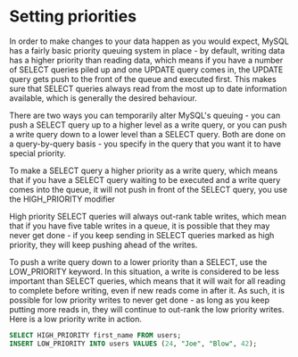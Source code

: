 # Setting priorities

In order to make changes to your data happen as you would expect, MySQL has a fairly basic priority queuing system in place - by default, writing data has a higher priority than reading data, which means if you have a number of SELECT queries piled up and one UPDATE query comes in, the UPDATE query gets push to the front of the queue and executed first. This makes sure that SELECT queries always read from the most up to date information available, which is generally the desired behaviour.

There are two ways you can temporarily alter MySQL's queuing - you can push a SELECT query up to a higher level as a write query, or you can push a write query down to a lower level than a SELECT query. Both are done on a query-by-query basis - you specify in the query that you want it to have special priority.

To make a SELECT query a higher priority as a write query, which means that if you have a SELECT query waiting to be executed and a write query comes into the queue, it will not push in front of the SELECT query, you use the HIGH_PRIORITY modifier

High priority SELECT queries will always out-rank table writes, which mean that if you have five table writes in a queue, it is possible that they may never get done - if you keep sending in SELECT queries marked as high priority, they will keep pushing ahead of the writes.

To push a write query down to a lower priority than a SELECT, use the LOW_PRIORITY keyword. In this situation, a write is considered to be less important than SELECT queries, which means that it will wait for all reading to complete before writing, even if new reads come in after it. As such, it is possible for low priority writes to never get done - as long as you keep putting more reads in, they will continue to out-rank the low priority writes. Here is a low priority write in action.
```sql
SELECT HIGH_PRIORITY first_name FROM users;
INSERT LOW_PRIORITY INTO users VALUES (24, "Joe", "Blow", 42);
```
